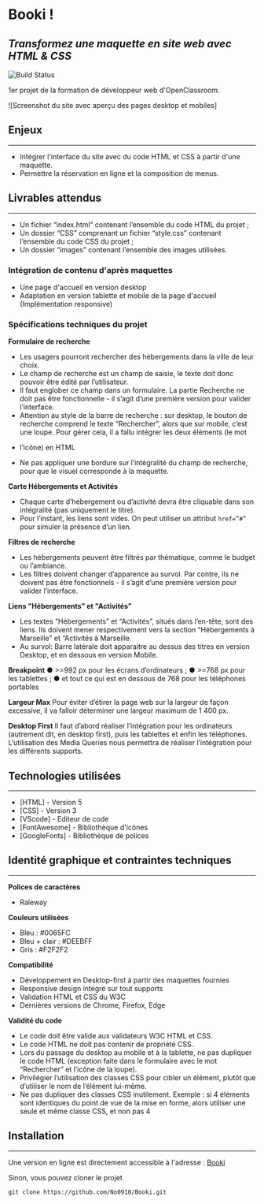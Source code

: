 # Booki !
## _Transformez une maquette en site web avec HTML & CSS_


![Build Status](https://badge.buildkite.com/sample.svg?status=passing)

1er projet de la formation de développeur web d'OpenClassroom.

![Screenshot du site avec aperçu des pages desktop et mobiles]

## Enjeux
---
- Intégrer l'interface du site avec du code HTML et CSS à partir d'une maquette.
- Permettre la réservation en ligne et la composition de menus.

## Livrables attendus
---
- Un fichier “index.html” contenant l’ensemble du code HTML du projet ;
- Un dossier “CSS” comprenant un fichier “style.css” contenant l’ensemble du code CSS du projet ;
- Un dossier “images” contenant l’ensemble des images utilisées.

### Intégration de contenu d'après maquettes

- Une page d'accueil en version desktop
- Adaptation en version tablette et mobile de la page d'accueil (Implémentation responsive)

### Spécifications techniques du projet

**Formulaire de recherche**
- Les usagers pourront rechercher des hébergements dans la ville de leur choix.
- Le champ de recherche est un champ de saisie, le texte doit donc pouvoir être
édité par l’utilisateur.
- Il faut englober ce champ dans un formulaire. La partie Recherche ne doit pas
être fonctionnelle - il s’agit d’une première version pour valider l’interface.
-  Attention au style de la barre de recherche : sur desktop, le bouton de
recherche comprend le texte “Rechercher”, alors que sur mobile, c’est
une loupe. Pour gérer cela, il a fallu intégrer les deux éléments (le mot
+ l’icône) en HTML
- Ne pas appliquer une bordure sur l’intégralité du champ de
recherche, pour que le visuel corresponde à la maquette.

**Carte Hébergements et Activités**
- Chaque carte d’hébergement ou d’activité devra être cliquable dans son
intégralité (pas uniquement le titre).
- Pour l’instant, les liens sont vides. On peut utiliser un attribut `href=”#”` pour
simuler la présence d’un lien.

**Filtres de recherche**
- Les hébergements peuvent être filtrés par thématique, comme le budget ou
l’ambiance.
- Les filtres doivent changer d’apparence au survol. Par contre, ils ne doivent pas
être fonctionnels - il s’agit d’une première version pour valider l’interface.

**Liens "Hébergements" et "Activités"**
- Les textes “Hébergements” et “Activités”, situés dans l’en-tête, sont des liens. Ils
doivent mener respectivement vers la section “Hébergements à Marseille” et
“Activités à Marseille. 
- Au survol: Barre latérale doit apparaitre au dessus des titres en version Desktop, et en dessous en version Mobile.

**Breakpoint**
● >=992 px pour les écrans d’ordinateurs ;
● >=768 px pour les tablettes ;
● et tout ce qui est en dessous de 768 pour les téléphones portables

**Largeur Max**
Pour éviter d’étirer la page web sur la largeur de façon excessive, il va falloir déterminer
une largeur maximum de 1 400 px.

**Desktop First**
Il faut d’abord réaliser l’intégration pour les ordinateurs (autrement dit, en desktop first),
puis les tablettes et enfin les téléphones. L’utilisation des Media Queries nous permettra
de réaliser l’intégration pour les différents supports.

## Technologies utilisées
---
- [HTML] - Version 5
- [CSS] - Version 3
- [VScode] - Editeur de code
- [FontAwesome] - Bibliothèque d'icônes
- [GoogleFonts] - Bibliothèque de polices

## Identité graphique et contraintes techniques
---
**Polices de caractères**
- Raleway

**Couleurs utilisées**
- Bleu : #0065FC
- Bleu + clair : #DEEBFF
- Gris : #F2F2F2


**Compatibilité**
- Développement en Desktop-first à partir des maquettes fournies
- Responsive design intégré sur tout supports
- Validation HTML et CSS du W3C
- Dernières versions de Chrome, Firefox, Edge

**Validité du code**
- Le code doit être valide aux validateurs W3C HTML et CSS.
- Le code HTML ne doit pas contenir de propriété CSS.
- Lors du passage du desktop au mobile et à la tablette, ne pas dupliquer le code
HTML (exception faite dans le formulaire avec le mot “Rechercher” et l’icône de la
loupe).
- Privilégier l’utilisation des classes CSS pour cibler un élément, plutôt que d’utiliser
le nom de l’élément lui-même.
- Ne pas dupliquer des classes CSS inutilement. Exemple : si 4 éléments sont
identiques du point de vue de la mise en forme, alors utiliser une seule et même
classe CSS, et non pas 4

## Installation
---
Une version en ligne est directement accessible à l'adresse : [Booki](https://nd-booki.netlify.app/)

Sinon, vous pouvez cloner le projet
```terminal
git clone https://github.com/No0910/Booki.git
```
